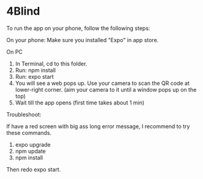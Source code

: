 # 4Blind

To run the app on your phone, follow the following steps:

On your phone:
Make sure you installed "Expo" in app store.

On PC
1. In Terminal, cd to this folder.
2. Run: npm install
3. Run: expo start
4. You will see a web pops up. Use your camera to scan the QR code at lower-right corner. (aim your camera to it until a window pops up on the top)
5. Wait till the app opens (first time takes about 1 min)

Troubleshoot:

If have a red screen with big ass long error message, I recommend to try these commands.

1. expo upgrade
2. npm update
3. npm install

Then redo expo start.

